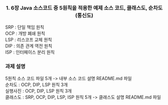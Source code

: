 ### <center> 1. 6장 Java 소스코드 중 5원칙을 적용한 예제 소스 코드, 클래스도, 순차도(통신도) </center>
SRP : 단일 책임 원칙   
OCP : 개방 폐쇄 원칙   
LSP : 리스코프 교체 원칙   
DIP : 의존 관계 역전 원칙   
ISP : 인터페이스 분리 원칙   

### 과제 설명  
5원칙 소스 코드 파일 5개 -> 내부 소스 코드 설명 README.md 파일  
순차도 : OCP, DIP, LSP 원칙 3개   
실행사진 : OCP, DIP, LSP 원칙 3개   
클래스도 : SRP, OCP, DIP, LSP, ISP 원칙 5개 -> 클래스도 설명 README.md 파일  

